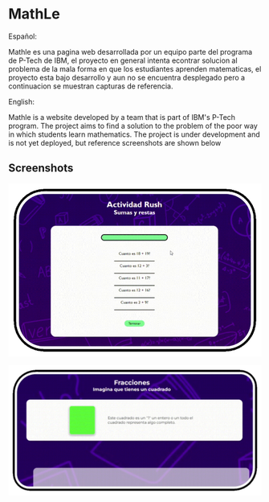 
# MathLe

Español:

Mathle es una pagina web desarrollada por un equipo parte del programa de P-Tech de IBM, el proyecto en general intenta econtrar solucion al problema de la mala forma en que los estudiantes aprenden matematicas, el proyecto esta bajo desarrollo y aun no se encuentra desplegado pero a continuacion se muestran capturas de referencia.

English:

Mathle is a website developed by a team that is part of IBM's P-Tech program. The project aims to find a solution to the problem of the poor way in which students learn mathematics. The project is under development and is not yet deployed, but reference screenshots are shown below


## Screenshots

![App Screenshot](https://raw.githubusercontent.com/Mathle-ML/MathLe/main/screenshots/Imagen1.gif?token=GHSAT0AAAAAACBX53EZPAAXD2OEARLJPLPMZCR4UUA)

![App Screenshot](https://raw.githubusercontent.com/Mathle-ML/MathLe/main/screenshots/Imagen2.gif?token=GHSAT0AAAAAACBX53EZPAAXD2OEARLJPLPMZCR4UUA)